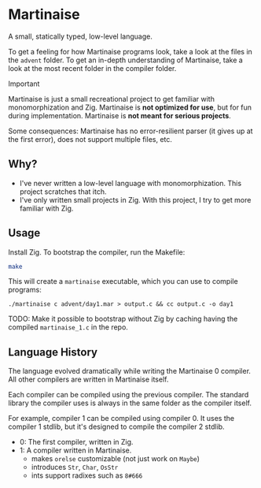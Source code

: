 # Martinaise

A small, statically typed, low-level language.

To get a feeling for how Martinaise programs look, take a look at the files in the `advent` folder.
To get an in-depth understanding of Martinaise, take a look at the most recent folder in the compiler folder.

> [!IMPORTANT]
> Martinaise is just a small recreational project to get familiar with monomorphization and Zig.
> Martinaise is **not optimized for use**, but for fun during implementation.
> Martinaise is **not meant for serious projects**.
>
> Some consequences:
> Martinaise has no error-resilient parser (it gives up at the first error), does not support multiple files, etc.

## Why?

- I've never written a low-level language with monomorphization.
  This project scratches that itch.
- I've only written small projects in Zig.
  With this project, I try to get more familiar with Zig.

## Usage

Install Zig.
To bootstrap the compiler, run the Makefile:

```bash
make
```

This will create a `martinaise` executable, which you can use to compile programs:

```
./martinaise c advent/day1.mar > output.c && cc output.c -o day1
```

TODO: Make it possible to bootstrap without Zig by caching having the compiled `martinaise_1.c` in the repo.

## Language History

The language evolved dramatically while writing the Martinaise 0 compiler.
All other compilers are written in Martinaise itself.

Each compiler can be compiled using the previous compiler.
The standard library the compiler uses is always in the same folder as the compiler itself.

For example, compiler 1 can be compiled using compiler 0.
It uses the compiler 1 stdlib, but it's designed to compile the compiler 2 stdlib.

- 0: The first compiler, written in Zig.
- 1: A compiler written in Martinaise.
  - makes `orelse` customizable (not just work on `Maybe`)
  - introduces `Str`, `Char`, `OsStr`
  - ints support radixes such as `8#666`
